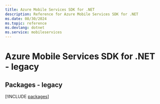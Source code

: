 ```yaml
---
title: Azure Mobile Services SDK for .NET
description: Reference for Azure Mobile Services SDK for .NET
ms.date: 08/30/2024
ms.topic: reference
ms.devlang: dotnet
ms.service: mobileservices
---
```

# Azure Mobile Services SDK for .NET - legacy
## Packages - legacy
[!INCLUDE [packages](mobile-services-index.md)]